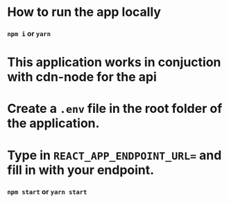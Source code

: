 # How to run the app locally

### `npm i` or `yarn`


# This application works in conjuction with cdn-node for the api

# Create a `.env` file in the root folder of the application.

# Type in `REACT_APP_ENDPOINT_URL=` and fill in with your endpoint.

### `npm start` or `yarn start`